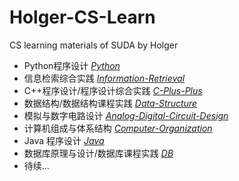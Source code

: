 # Holger-CS-Learn
CS learning materials of SUDA by Holger

- Python程序设计 *[Python](Python/)*
- 信息检索综合实践 *[Information-Retrieval](Information-Retrieval/)*
- C++程序设计/程序设计综合实践 *[C-Plus-Plus](C-Plus-Plus/)*
- 数据结构/数据结构课程实践 *[Data-Structure](Data-Structure/)*
- 模拟与数字电路设计 *[Analog-Digital-Circuit-Design](Analog-Digital-Circuit-Design/)*
- 计算机组成与体系结构 *[Computer-Organization](Computer-Organization/)*
- Java 程序设计 *[Java](Java/)*
- 数据库原理与设计/数据库课程实践 *[DB](DB)*
- 待续...


